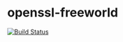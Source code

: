 # openssl-freeworld

[![Build Status](https://travis-ci.org/UnitedRPMs/openssl-freeworld.svg?branch=master)](https://travis-ci.org/UnitedRPMs/openssl-freeworld)
